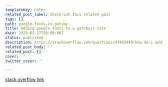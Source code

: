 ```yaml
---
templateKey: notes
related_post_label: Check out this related post
tags: []
path: google-fonts-in-gatsby
title: Adding google fonts to a gatsbyjs site
date: 2020-05-17T05:00:00Z
status: published
description: https://stackoverflow.com/questions/47488440/how-do-i-add-google-fonts-to-a-gatsby-site
related_post_body: ''
related_post: []
cover: ''
twitter_cover: ''

---
```



[stack overflow link](https://stackoverflow.com/questions/47488440/how-do-i-add-google-fonts-to-a-gatsby-site)
